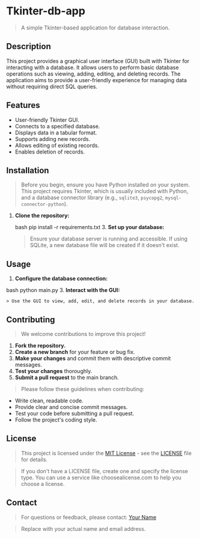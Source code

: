 
# Tkinter-db-app

> A simple Tkinter-based application for database interaction.

## Description

This project provides a graphical user interface (GUI) built with Tkinter for interacting with a database. It allows users to perform basic database operations such as viewing, adding, editing, and deleting records. The application aims to provide a user-friendly experience for managing data without requiring direct SQL queries.

## Features

-   User-friendly Tkinter GUI.
-   Connects to a specified database.
-   Displays data in a tabular format.
-   Supports adding new records.
-   Allows editing of existing records.
-   Enables deletion of records.

## Installation

> Before you begin, ensure you have Python installed on your system. This project requires Tkinter, which is usually included with Python, and a database connector library (e.g., `sqlite3`, `psycopg2`, `mysql-connector-python`).

1.  **Clone the repository:**

    bash
    pip install -r requirements.txt
    3.  **Set up your database:**

    > Ensure your database server is running and accessible. If using SQLite, a new database file will be created if it doesn't exist.

## Usage

1.  **Configure the database connection:**

bash
    python main.py
    3.  **Interact with the GUI:**

    > Use the GUI to view, add, edit, and delete records in your database.

## Contributing

> We welcome contributions to improve this project!

1.  **Fork the repository.**
2.  **Create a new branch** for your feature or bug fix.
3.  **Make your changes** and commit them with descriptive commit messages.
4.  **Test your changes** thoroughly.
5.  **Submit a pull request** to the main branch.

> Please follow these guidelines when contributing:

-   Write clean, readable code.
-   Provide clear and concise commit messages.
-   Test your code before submitting a pull request.
-   Follow the project's coding style.

## License

> This project is licensed under the [MIT License](LICENSE) - see the [LICENSE](LICENSE) file for details.

> If you don't have a LICENSE file, create one and specify the license type.  You can use a service like choosealicense.com to help you choose a license.

## Contact

> For questions or feedback, please contact: [Your Name](your.email@example.com)

> Replace with your actual name and email address.

